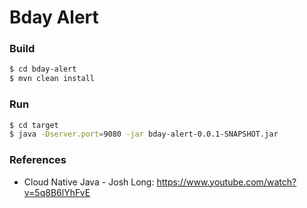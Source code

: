 # Bday Alert

### Build

```sh
$ cd bday-alert
$ mvn clean install
```

### Run

```sh
$ cd target
$ java -Dserver.port=9080 -jar bday-alert-0.0.1-SNAPSHOT.jar
```

### References

- Cloud Native Java - Josh Long:
https://www.youtube.com/watch?v=5q8B6lYhFvE